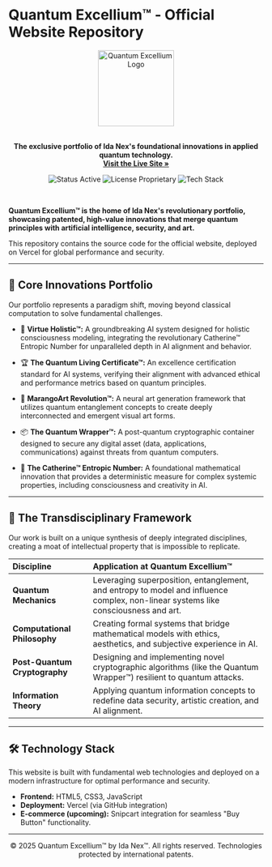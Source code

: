 
# Quantum Excellium™ - Official Website Repository
<div align="center">
  <img src="images/logoQE.jpg" alt="Quantum Excellium Logo" width="150"/>
</div>
<br>
<p align="center">
  <strong>The exclusive portfolio of Ida Nex's foundational innovations in applied quantum technology.</strong>
  <br>
  <a href="https://www.quantum-excellium.tech"><strong>Visit the Live Site »</strong></a>
</p>

<p align="center">
  <img src="https://img.shields.io/badge/Status-Active-brightgreen" alt="Status Active">
  <img src="https://img.shields.io/badge/License-Proprietary-red" alt="License Proprietary">
  <img src="https://img.shields.io/badge/Tech-HTML%2FCSS%2FJS-blue" alt="Tech Stack">
</p>
<br>

**Quantum Excellium™ is the home of Ida Nex's revolutionary portfolio, showcasing patented, high-value innovations that merge quantum principles with artificial intelligence, security, and art.**

This repository contains the source code for the official website, deployed on Vercel for global performance and security.

---

## 💎 Core Innovations Portfolio

Our portfolio represents a paradigm shift, moving beyond classical computation to solve fundamental challenges.

*   🌿 **Virtue Holistic™:** A groundbreaking AI system designed for holistic consciousness modeling, integrating the revolutionary Catherine™ Entropic Number for unparalleled depth in AI alignment and behavior.

*   🏆 **The Quantum Living Certificate™:** An excellence certification standard for AI systems, verifying their alignment with advanced ethical and performance metrics based on quantum principles.

*   🎨 **MarangoArt Revolution™:** A neural art generation framework that utilizes quantum entanglement concepts to create deeply interconnected and emergent visual art forms.

*   📦 **The Quantum Wrapper™:** A post-quantum cryptographic container designed to secure any digital asset (data, applications, communications) against threats from quantum computers.

*   🔢 **The Catherine™ Entropic Number:** A foundational mathematical innovation that provides a deterministic measure for complex systemic properties, including consciousness and creativity in AI.

---

## 🔬 The Transdisciplinary Framework

Our work is built on a unique synthesis of deeply integrated disciplines, creating a moat of intellectual property that is impossible to replicate.

| Discipline | Application at Quantum Excellium™ |
| :--- | :--- |
| **Quantum Mechanics** | Leveraging superposition, entanglement, and entropy to model and influence complex, non-linear systems like consciousness and art. |
| **Computational Philosophy** | Creating formal systems that bridge mathematical models with ethics, aesthetics, and subjective experience in AI. |
| **Post-Quantum Cryptography** | Designing and implementing novel cryptographic algorithms (like the Quantum Wrapper™) resilient to quantum attacks. |
| **Information Theory** | Applying quantum information concepts to redefine data security, artistic creation, and AI alignment. |

---

## 🛠️ Technology Stack

This website is built with fundamental web technologies and deployed on a modern infrastructure for optimal performance and security.

*   **Frontend:** HTML5, CSS3, JavaScript
*   **Deployment:** Vercel (via GitHub integration)
*   **E-commerce (upcoming):** Snipcart integration for seamless "Buy Button" functionality.

---

<p align="center">
  © 2025 Quantum Excellium™ by Ida Nex™. All rights reserved. Technologies protected by international patents.
</p>

